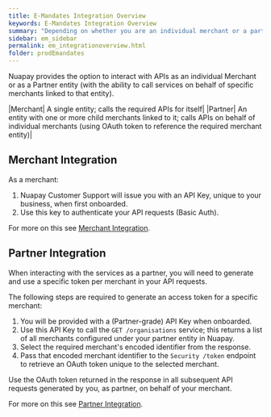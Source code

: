 ```yaml
---
title: E-Mandates Integration Overview
keywords: E-Mandates Integration Overview
summary: "Depending on whether you are an individual merchant or a partner, managing multiple merchants, your integration with Nuapay will be different. This section outlines what is required in both models."
sidebar: em_sidebar
permalink: em_integrationoverview.html
folder: prodEmandates
---
```


Nuapay provides the option to interact with APIs as an individual Merchant or as a Partner entity (with the ability to call services on behalf of specific merchants linked to that entity).

|Merchant| A single entity; calls the required APIs for itself|
|Partner| An entity with one or more child merchants linked to it; calls APIs on behalf of individual merchants (using OAuth token to reference the required merchant entity)|


## Merchant Integration

As a merchant:

1. Nuapay Customer Support will issue you with an API Key, unique to your business,  when first onboarded.
1. Use this key to authenticate your API requests (Basic Auth).

For more on this see [Merchant Integration](em_merchantintegration.html).

## Partner Integration

When interacting with the services as a partner, you will need to generate and use a specific token per merchant in your API requests.  

The following steps are required to generate an access token for a specific merchant:

1. You will be provided with a (Partner-grade) API Key when onboarded. 
1. Use this API Key to call the `GET /organisations` service; this returns a list of all merchants configured under your partner entity in Nuapay.
1. Select the required merchant's encoded identifier from the response.
1. Pass that encoded merchant identifier to the `Security /token` endpoint to retrieve an OAuth token unique to the selected merchant.

Use the OAuth token returned in the response in all subsequent API requests generated by you, as partner, on behalf of your merchant.

For more on this see [Partner Integration](em_partnerintegration.html).










